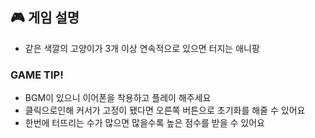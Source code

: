 ## 🎮 게임 설명

- 같은 색깔의 고양이가 3개 이상 연속적으로 있으면 터지는 애니팡

### GAME TIP!
- BGM이 있으니 이어폰을 착용하고 플레이 해주세요
- 클릭으로인해 커서가 고정이 됐다면 오른쪽 버튼으로 초기화를 해줄 수 있어요
- 한번에 터뜨리는 수가 많으면 많을수록 높은 점수를 받을 수 있어요